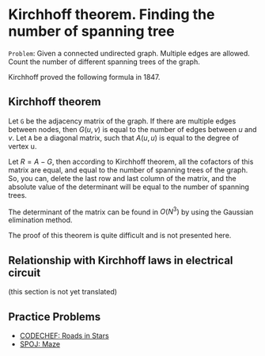 <!--?title Kirchhoff theorem -->

# Kirchhoff theorem. Finding the number of spanning tree

`Problem`: Given a connected undirected graph. Multiple edges are allowed. Count the number of different spanning trees of the graph.

Kirchhoff proved the following formula in 1847.

## Kirchhoff theorem

Let `G` be the adjacency matrix of the graph. If there are multiple edges between nodes, then $G(u, v)$ is equal to the number of edges between $u$ and $v$. Let `A` be a diagonal matrix, such that $A(u, u)$ is equal to the degree of vertex u.

Let $R = A - G$, then according to Kirchhoff theorem, all the cofactors of this matrix are equal, and equal to the number of spanning trees of the graph. So, you can, delete the last row and last column of the matrix, and the absolute value of the determinant will be equal to the number of spanning trees.

The determinant of the matrix can be found in $O(N^3)$ by using the Gaussian elimination method.

The proof of this theorem is quite difficult and is not presented here.

## Relationship with Kirchhoff laws in electrical circuit

(this section is not yet translated)

## Practice Problems
 - [CODECHEF: Roads in Stars](https://www.codechef.com/problems/STARROAD)
 - [SPOJ: Maze](http://www.spoj.com/problems/KPMAZE/)